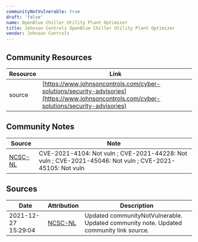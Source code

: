 ```yaml
---
communityNotVulnerable: true
draft: 'false'
name: OpenBlue Chiller Utility Plant Optimizer
title: Johnson Controls OpenBlue Chiller Utility Plant Optimizer
vendor: Johnson Controls
---
```



## Community Resources
| Resource | Link |
| --- | --- |
| source | [https://www.johnsoncontrols.com/cyber-solutions/security-advisories](https://www.johnsoncontrols.com/cyber-solutions/security-advisories) |

## Community Notes
| Source | Note |
| --- | --- |
| [NCSC-NL](https://github.com/NCSC-NL/log4shell/blob/main/software/README.md) | CVE-2021-4104: Not vuln ; CVE-2021-44228: Not vuln ; CVE-2021-45046: Not vuln ; CVE-2021-45105: Not vuln </ul> |

## Sources
| Date | Attribution | Description |
| --- | --- | --- |
| 2021-12-27 15:29:04 | [NCSC-NL](https://github.com/NCSC-NL/log4shell/blob/main/software/README.md) | Updated communityNotVulnerable. Updated community note. Updated community link source.  |
